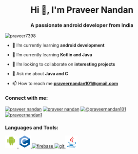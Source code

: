 <h1 align="center">Hi 👋, I'm Praveer Nandan</h1>
<h3 align="center">A passionate android developer from India</h3>

<p align="left"> <img src="https://komarev.com/ghpvc/?username=praveer7398&label=Profile%20views&color=0e75b6&style=flat" alt="praveer7398" /> </p>

- 🔭 I’m currently learning **android development**

- 🌱 I’m currently learning **Kotlin and Java**

- 👯 I’m looking to collaborate on **interesting projects**

- 💬 Ask me about **Java and C**

- 📫 How to reach me **praveernandan101@gmail.com**

<h3 align="left">Connect with me:</h3>
<p align="left">
<a href="https://linkedin.com/in/praveer nandan" target="blank"><img align="center" src="https://raw.githubusercontent.com/rahuldkjain/github-profile-readme-generator/master/src/images/icons/Social/linked-in-alt.svg" alt="praveer nandan" height="30" width="40" /></a>
<a href="https://fb.com/praveer nandan" target="blank"><img align="center" src="https://raw.githubusercontent.com/rahuldkjain/github-profile-readme-generator/master/src/images/icons/Social/facebook.svg" alt="praveer nandan" height="30" width="40" /></a>
<a href="https://instagram.com/@praveernandan101" target="blank"><img align="center" src="https://raw.githubusercontent.com/rahuldkjain/github-profile-readme-generator/master/src/images/icons/Social/instagram.svg" alt="@praveernandan101" height="30" width="40" /></a>
<a href="https://www.codechef.com/users/praveernandan1" target="blank"><img align="center" src="https://cdn.jsdelivr.net/npm/simple-icons@3.1.0/icons/codechef.svg" alt="praveernandan1" height="30" width="40" /></a>
</p>

<h3 align="left">Languages and Tools:</h3>
<p align="left"> <a href="https://developer.android.com" target="_blank" rel="noreferrer"> <img src="https://raw.githubusercontent.com/devicons/devicon/master/icons/android/android-original-wordmark.svg" alt="android" width="40" height="40"/> </a> <a href="https://www.cprogramming.com/" target="_blank" rel="noreferrer"> <img src="https://raw.githubusercontent.com/devicons/devicon/master/icons/c/c-original.svg" alt="c" width="40" height="40"/> </a> <a href="https://firebase.google.com/" target="_blank" rel="noreferrer"> <img src="https://www.vectorlogo.zone/logos/firebase/firebase-icon.svg" alt="firebase" width="40" height="40"/> </a> <a href="https://git-scm.com/" target="_blank" rel="noreferrer"> <img src="https://www.vectorlogo.zone/logos/git-scm/git-scm-icon.svg" alt="git" width="40" height="40"/> </a> <a href="https://www.java.com" target="_blank" rel="noreferrer"> <img src="https://raw.githubusercontent.com/devicons/devicon/master/icons/java/java-original.svg" alt="java" width="40" height="40"/> </a> </p>

